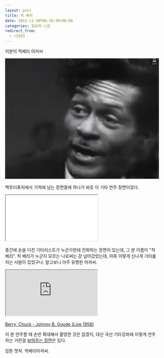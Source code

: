 ```yaml
---
layout: post
title: 척 베리
date: 2013-11-30T06:18:38+00:00
categories: 일상의-느낌
redirect_from:
  - /3583
---
```


이분이 척베리 아저씨

![ ](/assets/media/uploads_2013_11_스크린샷-2013-11-30-오후-3.20.09.png)

백투더퓨처에서 기억에 남는 장면중에 하나가 바로 이 기타 연주 장면이었다.

<iframe src="//www.youtube.com/embed/S1i5coU-0_Q" allowfullscreen="" frame ></iframe>

중간에 손을 다친 기타리스트가 누군가한테 전화하는 장면이 있는데, 그 분 이름이 "척 베리". 척 베리가 누군지 모르는 나로써는 걍 넘어갔었는데, 아흑 이렇게 신나게 기타를 치는 사람이 있었구나. 알고보니 아주 유명한 아저씨.

<iframe src="http://www.dailymotion.com/embed/video/xu82r6" frame ></iframe>

<a href="http://www.dailymotion.com/video/xu82r6_berry-chuck-johnny-b-goode-live-1958_music" target="_blank">Berry, Chuck - Johnny B. Goode (Live 1958)</a>

이 분 연주할 때 손만 확대해서 촬영한 것은 없겠지, 대신 국산 기타강좌에 이렇게 연주하는 거란걸 <a href="http://www.youtube.com/watch?v=da_xxvzxDYQ">보여주는 장면</a>은 있다.

암튼 멋져. 척베리아저씨.
<div id=comments>
</div>
